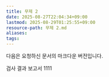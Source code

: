```yaml
---
title: 무제 2
date: 2025-08-27T22:04:34+09:00
lastmod: 2025-08-29T01:25:55+09:00
resource-path: 무제 2.md
aliases: 
tags: 
---
```

다음은 요청하신 문서의 마크다운 버전입니다.

검사 결과 보고서 1111
